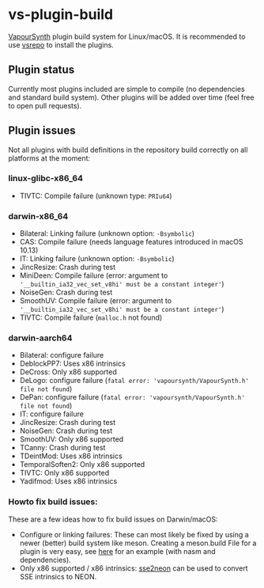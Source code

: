 # vs-plugin-build

[VapourSynth](https://www.vapoursynth.com/) plugin build system for Linux/macOS. It is recommended to use [vsrepo](https://github.com/vapoursynth/vsrepo/) to install the plugins.

## Plugin status

Currently most plugins included are simple to compile (no dependencies and standard build system). Other plugins will be added over time (feel free to open pull requests).

## Plugin issues

Not all plugins with build definitions in the repository build correctly on all platforms at the moment:

### linux-glibc-x86_64
- TIVTC: Compile failure (unknown type: `PRIu64`)

### darwin-x86_64
- Bilateral: Linking failure (unknown option: `-Bsymbolic`)
- CAS: Compile failure (needs language features introduced in macOS 10.13)
- IT: Linking failure (unknown option: `-Bsymbolic`)
- JincResize: Crash during test
- MiniDeen: Compile failure (error: argument to `'__builtin_ia32_vec_set_v8hi' must be a constant integer'`)
- NoiseGen: Crash during test
- SmoothUV: Compile failure (error: argument to `'__builtin_ia32_vec_set_v8hi' must be a constant integer'`)
- TIVTC: Compile failure (`malloc.h` not found)

### darwin-aarch64
- Bilateral: configure failure
- DeblockPP7: Uses x86 intrinsics
- DeCross: Only x86 supported
- DeLogo: configure failure (`fatal error: 'vapoursynth/VapourSynth.h' file not found`)
- DePan: configure failure (`fatal error: 'vapoursynth/VapourSynth.h' file not found`)
- IT: configure failure
- JincResize: Crash during test
- NoiseGen: Crash during test
- SmoothUV: Only x86 supported
- TCanny: Crash during test
- TDeintMod: Uses x86 intrinsics
- TemporalSoften2: Only x86 supported
- TIVTC: Only x86 supported
- Yadifmod: Uses x86 intrinsics

### Howto fix build issues:
These are a few ideas how to fix build issues on Darwin/macOS:
- Configure or linking failures: These can most likely be fixed by using a newer (better) build system like meson. Creating a meson.build File for a plugin is very easy, see [here](https://github.com/dubhater/vapoursynth-mvtools/blob/master/meson.build) for an example (with nasm and dependencies).
- Only x86 supported / x86 intrinsics: [sse2neon](https://github.com/DLTcollab/sse2neon) can be used to convert SSE intrinsics to NEON.
